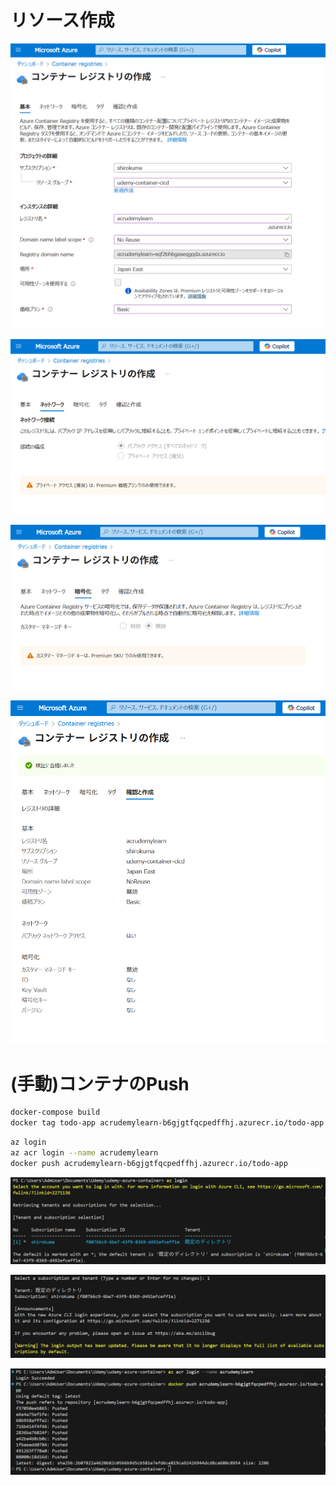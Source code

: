 # リソース作成

![alt text](image.png)

![alt text](image-1.png)

![alt text](image-2.png)

![alt text](image-3.png)

# (手動)コンテナのPush

```bash
docker-compose build
docker tag todo-app acrudemylearn-b6gjgtfqcpedffhj.azurecr.io/todo-app
```

```bash
az login
az acr login --name acrudemylearn
docker push acrudemylearn-b6gjgtfqcpedffhj.azurecr.io/todo-app
```

![alt text](image-4.png)

![alt text](image-5.png)

![alt text](image-6.png)
